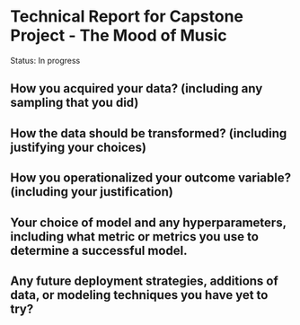 # Technical Report for Capstone Project - The Mood of Music
Status: In progress

## How you acquired your data? (including any sampling that you did)


## How the data should be transformed? (including justifying your choices)


## How you operationalized your outcome variable? (including your justification)


## Your choice of model and any hyperparameters, including what metric or metrics you use to determine a successful model.


## Any future deployment strategies, additions of data, or modeling techniques you have yet to try?